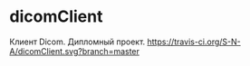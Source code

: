 # dicomClient
Клиент Dicom. Дипломный проект.
https://travis-ci.org/S-N-A/dicomClient.svg?branch=master
